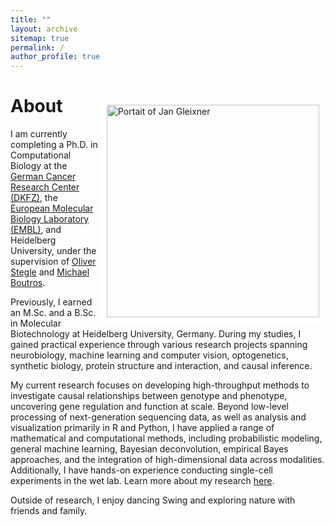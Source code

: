 ```yaml
---
title: ""
layout: archive
sitemap: true
permalink: /
author_profile: true
---
```


<img src="/assets/images/best.jpg" width="340px" alt="Portait of Jan Gleixner" align="right" style="border: 10px solid #FFF; border-radius: 2px;margin-top: 30px;" />

# About

I am currently completing a Ph.D. in Computational Biology at the [German Cancer Research Center (DKFZ)](https://www.dkfz.de/), the [European Molecular Biology Laboratory (EMBL)](https://www.embl.org/), and Heidelberg University, under the supervision of [Oliver Stegle](https://steglelab.org/) and [Michael Boutros](https://www.dkfz.de/en/signaling/).

Previously, I earned an M.Sc. and a B.Sc. in Molecular Biotechnology at Heidelberg University, Germany. During my studies, I gained practical experience through various research projects spanning neurobiology, machine learning and computer vision, optogenetics, synthetic biology, protein structure and interaction, and causal inference.

My current research focuses on developing high-throughput methods to investigate causal relationships between genotype and phenotype, uncovering gene regulation and function at scale. Beyond low-level processing of next-generation sequencing data, as well as analysis and visualization primarily in R and Python, I have applied a range of mathematical and computational methods, including probabilistic modeling, general machine learning, Bayesian deconvolution, empirical Bayes approaches, and the integration of high-dimensional data across modalities. Additionally, I have hands-on experience conducting single-cell experiments in the wet lab. Learn more about my research [here](/research/).

Outside of research, I enjoy dancing Swing and exploring nature with friends and family.
